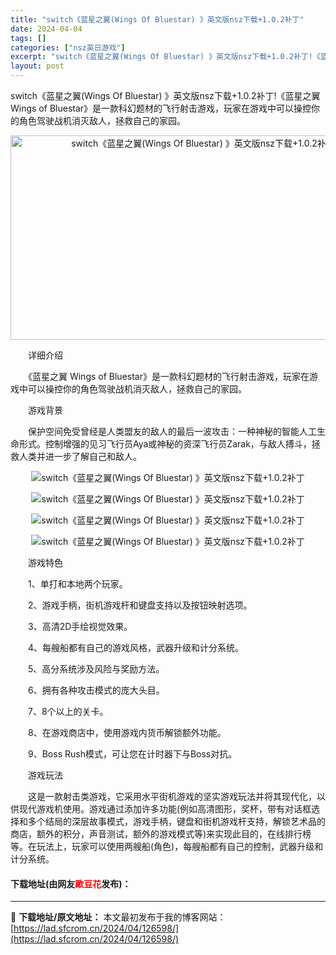 ```yaml
---
title: "switch《蓝星之翼(Wings Of Bluestar) 》英文版nsz下载+1.0.2补丁"
date: 2024-04-04
tags: []
categories: ["nsz英日游戏"]
excerpt: "switch《蓝星之翼(Wings Of Bluestar) 》英文版nsz下载+1.0.2补丁!《蓝星之翼 Wings of Bluestar》是一款科幻题材的飞行射击游戏，玩家在游戏中可以操控你的角色驾驶战机消灭敌人，拯救自己的家园。 　　详细介绍 　　《蓝星之翼 Wings of Bluest&hellip;"
layout: post
---
```


 <p>switch《蓝星之翼(Wings Of Bluestar) 》英文版nsz下载+1.0.2补丁!《蓝星之翼 Wings of Bluestar》是一款科幻题材的飞行射击游戏，玩家在游戏中可以操控你的角色驾驶战机消灭敌人，拯救自己的家园。</p> <p style="text-align: center;"><img src="https://lad.sfcrom.cn/wp-content/uploads/2024/04/20240404_660eb6515fa86.webp" style="width: 600px; height: 327px;" alt="switch《蓝星之翼(Wings Of Bluestar) 》英文版nsz下载+1.0.2补丁" /></p> <p>　　详细介绍</p> <p>　　《蓝星之翼 Wings of Bluestar》是一款科幻题材的飞行射击游戏，玩家在游戏中可以操控你的角色驾驶战机消灭敌人，拯救自己的家园。</p> <p>　　游戏背景</p> <p>　　保护空间免受曾经是人类盟友的敌人的最后一波攻击：一种神秘的智能人工生命形式。控制增强的见习飞行员Aya或神秘的资深飞行员Zarak，与敌人搏斗，拯救人类并进一步了解自己和敌人。</p> <p align="center"><img border="0" src="https://lad.sfcrom.cn/wp-content/uploads/2024/04/20240404_660eb651de547.webp" alt="switch《蓝星之翼(Wings Of Bluestar) 》英文版nsz下载+1.0.2补丁" /></p> <p align="center"><img border="0" src="https://lad.sfcrom.cn/wp-content/uploads/2024/04/20240404_660eb6524435e.webp" alt="switch《蓝星之翼(Wings Of Bluestar) 》英文版nsz下载+1.0.2补丁" /></p> <p align="center"><img border="0" src="https://lad.sfcrom.cn/wp-content/uploads/2024/04/20240404_660eb652c3e04.webp" alt="switch《蓝星之翼(Wings Of Bluestar) 》英文版nsz下载+1.0.2补丁" /></p> <p align="center"><img border="0" src="https://lad.sfcrom.cn/wp-content/uploads/2024/04/20240404_660eb65326ec1.webp" alt="switch《蓝星之翼(Wings Of Bluestar) 》英文版nsz下载+1.0.2补丁" /></p> <p>　　游戏特色</p> <p>　　1、单打和本地两个玩家。</p> <p>　　2、游戏手柄，街机游戏杆和键盘支持以及按钮映射选项。</p> <p>　　3、高清2D手绘视觉效果。</p> <p>　　4、每艘船都有自己的游戏风格，武器升级和计分系统。</p> <p>　　5、高分系统涉及风险与奖励方法。</p> <p>　　6、拥有各种攻击模式的庞大头目。</p> <p>　　7、8个以上的关卡。</p> <p>　　8、在游戏商店中，使用游戏内货币解锁额外功能。</p> <p>　　9、Boss Rush模式，可让您在计时器下与Boss对抗。</p> <p>　　游戏玩法</p> <p>　　这是一款射击类游戏，它采用水平街机游戏的坚实游戏玩法并将其现代化，以供现代游戏机使用。游戏通过添加许多功能(例如高清图形，奖杯，带有对话框选择和多个结局的深层故事模式，游戏手柄，键盘和街机游戏杆支持，解锁艺术品的商店，额外的积分，声音测试，额外的游戏模式等)来实现此目的，在线排行榜等。在玩法上，玩家可以使用两艘船(角色)，每艘船都有自己的控制，武器升级和计分系统。</p> <p><h4>下载地址(由网友<font color="red">歐豆花</font>发布)：</h4></p> 

---
📖 **下载地址/原文地址：** 本文最初发布于我的博客网站：[https://lad.sfcrom.cn/2024/04/126598/](https://lad.sfcrom.cn/2024/04/126598/)
